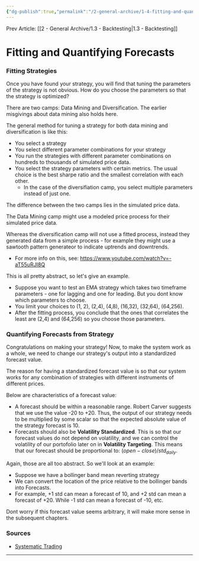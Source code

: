 ```yaml
---
{"dg-publish":true,"permalink":"/2-general-archive/1-4-fitting-and-quantifying-forecasts/"}
---
```



Prev Article: [[2 - General Archive/1.3 - Backtesting\|1.3 - Backtesting]]

# Fitting and Quantifying Forecasts
### Fitting Strategies
Once you have found your strategy, you will find that tuning the parameters of the strategy is not obvious. How do you choose the parameters so that the strategy is optimized?

There are two camps: Data Mining and Diversification. The earlier misgivings about data mining also holds here.

The general method for tuning a strategy for both data mining and diversification is like this:
- You select a strategy
- You select different parameter combinations for your strategy
- You run the strategies with different parameter combinations on hundreds to thousands of simulated price data.
- You select the strategy parameters with certain metrics. The usual choice is the best sharpe ratio and the smallest correlation with each other. 
	- In the case of the diversifiation camp, you select multiple parameters instead of just one.

The difference between the two camps lies in the simulated price data. 

The Data Mining camp might use a modeled price process for their simulated price data.  

Whereas the diversification camp will not use a fitted process, instead they generated data from a simple process - for example they might use a sawtooth pattern generateor to indicate uptrends and downtrends.
- For more info on this, see: https://www.youtube.com/watch?v=-aT55uRJI8Q

This is all pretty abstract, so let's give an example. 
- Suppose you want to test an EMA strategy which takes two timeframe parameters - one for lagging and one for leading. But you dont know which parameters to choose. 
- You limit your choices to (1, 2), (2,4), (4,8), (16,32), (32,64), (64,256). 
- After the fitting process, you conclude that the ones that correlates the least are (2,4) and (64,256) so you choose those parameters.

### Quantifying Forecasts from Strategy
Congratulations on making your strategy! Now, to make the system work as a whole, we need to change our strategy's output into a standardized forecast value.

The reason for having a standardized forecast value is so that our system works for any combination of strategies with different instruments of different prices.

Below are characteristics of a forecast value:
- A forecast should be within a reasonable range. Robert Carver suggests that we use the value -20 to +20. Thus, the output of our strategy needs to be multiplied by some scalar so that the expected absolute value of the strategy forecast is 10.
- Forecasts should also be **Volatility Standardized**. This is so that our forecast values do not depend on volatility, and we can control the volatility of our portofolio later on in **Volatility Targeting**. This means that our forecast should be proportional to: $(open - close) / std_{daily}$.

Again, those are all too abstract. So we'll look at an example:
- Suppose we have a bollinger band mean reverting strategy
- We can convert the location of the price relative to the bollinger bands into Forecasts. 
- For example, +1 std can mean a forecast of 10, and +2 std can mean a forecast of +20. While -1 std can mean a forecast of -10, etc.

Dont worry if this forecast value seems arbitrary, it will make more sense in the subsequent chapters.

### Sources
- [Systematic Trading](https://www.amazon.com/Systematic-Trading-designing-trading-investing/dp/0857194453)

---


